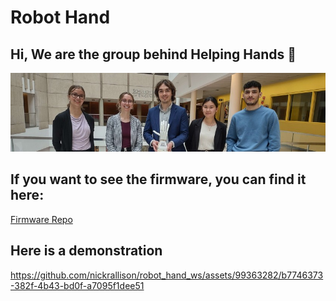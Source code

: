 # Robot Hand

## Hi, We are the group behind Helping Hands 👋
<img alt="JPG" src="https://github.com/nickrallison/robot_hand_ws/blob/master/assets/group_photo.jpg" />

## If you want to see the firmware, you can find it here:
<a href="https://github.com/nickrallison/robot_hand_firmware">Firmware Repo</a>

## Here is a demonstration 
https://github.com/nickrallison/robot_hand_ws/assets/99363282/b7746373-382f-4b43-bd0f-a7095f1dee51


